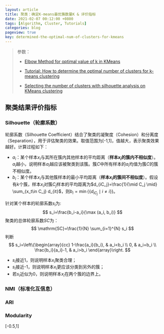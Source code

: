 ```yaml
---
layout: article
title: 聚类：确定K-means最优簇数量K & 评价指标
date: 2021-02-07 00:12:00 +0800
tags: [Algorithm, Cluster, Tutorials]
categories: blog
pageview: true
key: determined-the-optimal-num-of-clusters-for-kmeans
---
```




> 参数：
>
> - [Elbow Method for optimal value of k in KMeans](https://www.geeksforgeeks.org/elbow-method-for-optimal-value-of-k-in-kmeans/)
>
> - [Tutorial: How to determine the optimal number of clusters for k-means clustering](https://blog.cambridgespark.com/how-to-determine-the-optimal-number-of-clusters-for-k-means-clustering-14f27070048f)
>
> - [Selecting the number of clusters with silhouette analysis on KMeans clustering](https://scikit-learn.org/stable/auto_examples/cluster/plot_kmeans_silhouette_analysis.html)



## 聚类结果评价指标

### Silhouette（轮廓系数）

轮廓系数（Silhouette Coefficient）结合了聚类的凝聚度（Cohesion）和分离度（Separation），用于评估聚类的效果。取值范围为[-1,1]，值越大，表示聚类效果越好。计算过程如下：

- $a_i$：某个样本$x_i$与其所在簇内其他样本的平均距离（**样本$x_i$的簇内不相似度**）。$a_i$越小，说明样本$a_i$越应该被聚类到该簇。簇$C$中所有样本的$a_i$均值为簇$C$的簇不相似度。
- $b_i$：某个样本$x_i$与其他簇样本的最小平均距离（**样本$x_i$的簇间不相似度**）。假设有$k$个簇，样本$x_i$对簇$C_j$样本的平均距离为$d_{iC_j}=\frac{1}{\mid C_j \mid} \sum_{x_t\in C_j} d_{it}$，则$b_i=\min\{\{d_{iC_j}\mid i\neq i\} \}$。

针对某个样本的轮廓系数$s_i$为:
$$
s_i=\frac{b_i-a_i}{\max (a_i, b_i)}
$$
聚类的总体轮廓系数$SC$为：
$$
\mathrm{SC}=\frac{1}{N} \sum_{i=1}^{N} s_i
$$
判断
$$
s_i=\left\{\begin{array}{cc}
1-\frac{a_i}{b_i}, & a_i<b_i \\
0, & a_i=b_i \\
\frac{b_i}{a_i}-1, & a_i>b_i
\end{array}\right.
$$

- $s_i$接近1，则说明样本$x_i$聚类合理；
- $s_i$接近-1，则说明样本$x_i$更应该分类到另外的簇；
- 若$s_i$近似为0，则说明样本$x_i$在两个簇的边界上。

 



### NMI（标准化互信息）



### ARI



### Modularity

[-0.5,1]